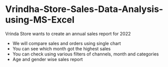 # Vrindha-Store-Sales-Data-Analysis-using-MS-Excel
Vrinda Store wants to create an annual sales report for 2022
* We will compare sales and orders using single chart
* You can see which month got the highest sales
* You can check using various filters of channels, month and categories
* Age and gender wise sales report
